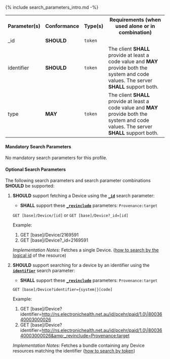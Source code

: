 {% include search_parameters_intro.md -%}
<table class="list" width="100%">
<tbody>
  <tr>
    <th>Parameter(s)</th>
    <th>Conformance</th>
    <th>Type(s)</th>
    <th>Requirements (when used alone or in combination)</th>
  </tr>
  <tr>
        <td>_id</td>
        <td><b>SHOULD</b></td>
        <td><code>token</code></td>
        <td></td>
  </tr>
  <tr>
        <td>identifier</td>
        <td><b>SHOULD</b></td>
        <td><code>token</code></td>
        <td>The client <b>SHALL</b> provide at least a code value and <b>MAY</b> provide both the system and code values. The server <b>SHALL</b> support both.</td>
  </tr>
  <tr>
        <td>type</td>
        <td><b>MAY</b></td>
        <td><code>token</code></td>
        <td>The client <b>SHALL</b> provide at least a code value and <b>MAY</b> provide both the system and code values. The server <b>SHALL</b> support both.</td>
  </tr>
 </tbody>
</table>


#### Mandatory Search Parameters

No mandatory search parameters for this profile.

#### Optional Search Parameters

The following search parameters and search parameter combinations **SHOULD** be supported:

1. **SHOULD** support fetching a Device using the **[`_id`](https://hl7.org/fhir/R4/device.html#search)** search parameter:
    - **SHALL** support these **[`_revinclude`](http://hl7.org/fhir/R4/search.html#revinclude)** parameters: `Provenance:target`
    
    `GET [base]/Device/[id]` or `GET [base]/Device?_id=[id]`

    Example:
    
      1. GET [base]/Device/2169591
      1. GET [base]/Device?_id=2169591

    *Implementation Notes:* Fetches a single Device. ([how to search by the logical id](http://hl7.org/fhir/R4/references.html#logical) of the resource)

1. **SHOULD** support searching for a device by an identifier using the **[`identifier`](https://hl7.org/fhir/R4/device.html#search)** search parameter:
    - **SHALL** support these **[`_revinclude`](http://hl7.org/fhir/R4/search.html#revinclude)** parameters: `Provenance:target`
    
    `GET [base]/Device?identifier={system|}[code]`

    Example:
    
      1. GET [base]/Device?identifier=http://ns.electronichealth.net.au/id/pcehr/paid/1.0\|8003640003000026
      1. GET [base]/Device?identifier=http://ns.electronichealth.net.au/id/pcehr/paid/1.0\|8003640003000026&amp;_revinclude=Provenance:target

    *Implementation Notes:* Fetches a bundle containing any Device resources matching the identifier ([how to search by token](http://hl7.org/fhir/R4/search.html#token))
